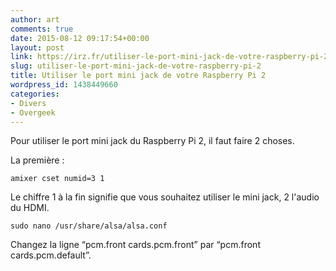 ```yaml
---
author: art
comments: true
date: 2015-08-12 09:17:54+00:00
layout: post
link: https://irz.fr/utiliser-le-port-mini-jack-de-votre-raspberry-pi-2/
slug: utiliser-le-port-mini-jack-de-votre-raspberry-pi-2
title: Utiliser le port mini jack de votre Raspberry Pi 2
wordpress_id: 1438449660
categories:
- Divers
- Overgeek
---
```


Pour utiliser le port mini jack du Raspberry Pi 2, il faut faire 2 choses.<!-- more -->

La première :


    
    amixer cset numid=3 1



Le chiffre 1 à la fin signifie que vous souhaitez utiliser le mini jack, 2 l'audio du HDMI.


    
    sudo nano /usr/share/alsa/alsa.conf
    



Changez la ligne “pcm.front cards.pcm.front” par “pcm.front cards.pcm.default”.
